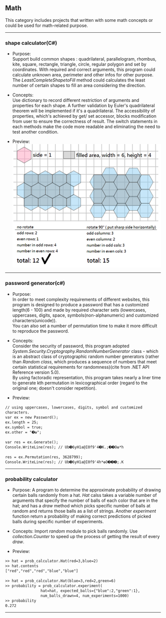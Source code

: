 ## Math

This category includes projects that written with some math concepts or could be used for math-related purpose.

---

### shape calculator(C#)

* Purpose:   
Support build common shapes : quadrilateral, parallelogram, rhombus, kite, square, rectangle, triangle, circle, regular polygon and set by coordinates.
With required and correct arguments, this program could calculate unknown area, perimeter and other infos for other purpose.
The *LeastCompleteShapetoFill* method could calculates the least number of certain shapes to fill an area considering the direction.


* Concepts:   
Use dictionary to record different restriction of arguments and properties for each shape.  A further validation by Euler's quadrilateral theorem will be implemented if it's a quadrilateral.
The accessibility of properties, which's achieved by get/ set accessor,  blocks modification from user to ensure the correctness of result. The switch statements in each methods make the code more readable and eliminating the need to test another condition.

* Preview:   
![demo of shape calculaor](https://github.com/Elie-Yen/Elie-Yen.github.io/blob/main/demo_shapebuilder.png)

---

### password generator(c#)

* Purpose:   
In order to meet complexity requirements of different websites, this program is designed to produce a password that has a customized length(6 - 100) and made by required character sets (lowercases, uppercases, digits, space, symbols(non-alphanumeric) and customized characters(unicode)).  
You can also set a number of permutation time to make it more difficult to reproduce the password. 

* Concepts:  
Consider the security of password, this program adopted *System.Security.Cryptography.RandomNumberGenerator* class - which is an abstract class of cryptographic random number generators (rather than *Random class*, which produces a sequence of numbers that meet certain statistical requirements for randomness)(cite from .NET API Reference version 5.0).   
By using factoradic representation, this program takes nearly a liner time to generate kth permutation in lexicographical order (regard to the original one; doesn't consider repetition).

* Preview:  
```
// using uppercases, lowercases, digits, symbol and customized characters.
var ex = new Password();
ex.length = 25;
ex.symbol = true;
ex.other = "➌✿";

var res = ex.Generate();
Console.WriteLine(res); // Ub➌6yH1a@I0f9'4➌K.;➌➌O✿*h

res = ex.Permutation(res, 3628799); 
Console.WriteLine(res); // Ub➌6yH1a@I0f9'4h*✿O➌➌➌;.K
```
---

### probability calculator

* Purpose:
A program to determine the approximate probability of drawing certain balls randomly from a hat.
*Hat* calss takes a variable number of arguments that specify the number of balls of each color that are in the hat; and has a *draw* method which  picks specific number of balls at random and returns those balls as a list of strings.
Another *experiment* function return a probability of making correct predictions of picked balls during specific number of experiments.

* Concepts:
Import *random* module to pick balls randomly.
Use *collection.Counter* to speed up the process of getting the result of every *draw*.

* Preview:
```
>> hat = prob_calculator.Hat(red=3,blue=2)
>> hat.contents
["red","red","red","blue","blue"]

>> hat = prob_calculator.Hat(blue=3,red=2,green=6)
>> probability = prob_calculator.experiment(
                hat=hat, expected_balls={"blue":2,"green":1},
                num_balls_drawn=4, num_experiments=1000)
>> probability
0.272
```
---
